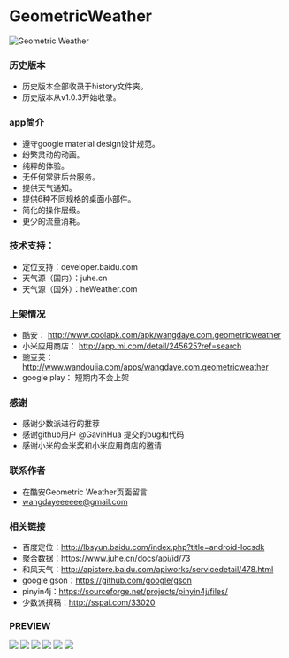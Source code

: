 # GeometricWeather

![Geometric Weather](https://github.com/WangDaYeeeeee/GeometricWeather/blob/master/work/preview_header.png)

### 历史版本

* 历史版本全部收录于history文件夹。
* 历史版本从v1.0.3开始收录。

### app简介

* 遵守google material design设计规范。
* 纷繁灵动的动画。
* 纯粹的体验。
* 无任何常驻后台服务。
* 提供天气通知。
* 提供6种不同规格的桌面小部件。
* 简化的操作层级。
* 更少的流量消耗。

### 技术支持：

* 定位支持：developer.baidu.com
* 天气源（国内）：juhe.cn
* 天气源（国外）：heWeather.com

### 上架情况

* 酷安： http://www.coolapk.com/apk/wangdaye.com.geometricweather
* 小米应用商店： http://app.mi.com/detail/245625?ref=search
* 豌豆荚： http://www.wandoujia.com/apps/wangdaye.com.geometricweather
* google play： 短期内不会上架

### 感谢

* 感谢少数派进行的推荐
* 感谢github用户 @GavinHua 提交的bug和代码
* 感谢小米的金米奖和小米应用商店的邀请

### 联系作者

* 在酷安Geometric Weather页面留言
* wangdayeeeeee@gmail.com

### 相关链接

* 百度定位：http://lbsyun.baidu.com/index.php?title=android-locsdk
* 聚合数据：https://www.juhe.cn/docs/api/id/73
* 和风天气：http://apistore.baidu.com/apiworks/servicedetail/478.html
* google gson：https://github.com/google/gson
* pinyin4j：https://sourceforge.net/projects/pinyin4j/files/
* 少数派撰稿：http://sspai.com/33020

### PREVIEW

![](https://github.com/WangDaYeeeeee/GeometricWeather/blob/master/preview/thumbnails/enframe_2016-10-11-16-41-19.png)
![](https://github.com/WangDaYeeeeee/GeometricWeather/blob/master/preview/thumbnails/enframe_2016-10-11-16-41-10.png)
![](https://github.com/WangDaYeeeeee/GeometricWeather/blob/master/preview/thumbnails/enframe_2016-10-11-17-20-14.png)
![](https://github.com/WangDaYeeeeee/GeometricWeather/blob/master/preview/thumbnails/enframe_2016-10-11-17-22-56.png)
![](https://github.com/WangDaYeeeeee/GeometricWeather/blob/master/preview/thumbnails/enframe_2016-10-11-17-23-29.png)
![](https://github.com/WangDaYeeeeee/GeometricWeather/blob/master/preview/thumbnails/enframe_2016-10-11-17-20-27.png)

